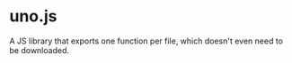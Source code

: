 # uno.js
A JS library that exports one function per file, which doesn't even need to be downloaded.
